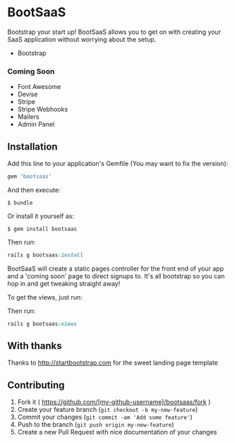 # BootSaaS

Bootstrap your start up! BootSaaS allows you to get on with creating your SaaS application without worrying about the setup.

- Bootstrap

### Coming Soon

- Font Awesome
- Devise
- Stripe
- Stripe Webhooks
- Mailers
- Admin Panel

## Installation

Add this line to your application's Gemfile (You may want to fix the version):

```ruby
gem 'bootsaas'
```

And then execute:

    $ bundle

Or install it yourself as:

    $ gem install bootsaas

Then run:

```ruby
rails g bootsaas:install
```

BootSaaS will create a static pages controller for the front end of your app and a 'coming soon' page to direct signups to. It's all bootstrap so you can hop in and get tweaking straight away!

To get the views, just run:

Then run:

```ruby
rails g bootsaas:views
```

## With thanks

Thanks to http://startbootstrap.com for the sweet landing page template

## Contributing

1. Fork it ( https://github.com/[my-github-username]/bootsaas/fork )
2. Create your feature branch (`git checkout -b my-new-feature`)
3. Commit your changes (`git commit -am 'Add some feature'`)
4. Push to the branch (`git push origin my-new-feature`)
5. Create a new Pull Request with nice documentation of your changes
